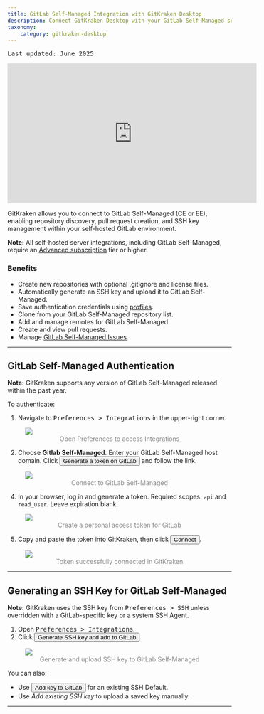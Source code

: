 ```yaml
---
title: GitLab Self-Managed Integration with GitKraken Desktop
description: Connect GitKraken Desktop with your GitLab Self-Managed server to manage repositories, SSH keys, and pull requests using personal access tokens.
taxonomy:
    category: gitkraken-desktop
---
```

<kbd>Last updated: June 2025</kbd>

<div class='embed-container embed-container--16-9'>
  <iframe width="560" height="315" src="https://www.youtube.com/embed/BhIX7fGSM8k?ecver=1" frameborder="0" allowfullscreen></iframe>
</div>

GitKraken allows you to connect to GitLab Self-Managed (CE or EE), enabling repository discovery, pull request creation, and SSH key management within your self-hosted GitLab environment.

<div class='callout callout--warning'>
  <p><strong>Note:</strong> All self-hosted server integrations, including GitLab Self-Managed, require an <a href="https://www.gitkraken.com/pricing?source=help_center&product=gitkraken" target="_blank">Advanced subscription</a> tier or higher.</p>
</div>

### Benefits

- Create new repositories with optional .gitignore and license files.
- Automatically generate an SSH key and upload it to GitLab Self-Managed.
- Save authentication credentials using [profiles](/gitkraken-desktop/profiles/).
- Clone from your GitLab Self-Managed repository list.
- Add and manage remotes for GitLab Self-Managed.
- Create and view pull requests.
- Manage [GitLab Self-Managed Issues](/integrations/gitlab-self-managed-issues/).

***

## GitLab Self-Managed Authentication

<div class='callout callout'>
  <p><strong>Note:</strong> GitKraken supports any version of GitLab Self-Managed released within the past year.</p>
</div>

To authenticate:

1. Navigate to <kbd><i class="fas fa-cog"></i> Preferences > Integrations</kbd> in the upper-right corner.

<figure>
  <img src="/wp-content/uploads/preferences.png" srcset="/wp-content/uploads/preferences@2x.png" class="help-center-img img-bordered">
  <figcaption style="color:#888; text-align:center">Open Preferences to access Integrations</figcaption>
</figure>

2. Choose **Gitlab Self-Managed**. Enter your GitLab Self-Managed host domain. Click <button class='button button--success button--ui button--nolink'>Generate a token on GitLab</button> and follow the link.

<figure>
  <img src="/wp-content/uploads/connect-gitlab-self-managed-2025.png" srcset="/wp-content/uploads/connect-gitlab-self-managed-2025@2x.png" class="help-center-img img-bordered">
  <figcaption style="color:#888; text-align:center">Connect to GitLab Self-Managed</figcaption>
</figure>

4. In your browser, log in and generate a token. Required scopes: `api` and `read_user`. Leave expiration blank.

<figure>
  <img src="/wp-content/uploads/access-token-gitlab-self-managed.png" srcset="/wp-content/uploads/access-token-gitlab-self-managed@2x.png" class="help-center-img img-bordered">
  <figcaption style="color:#888; text-align:center">Create a personal access token for GitLab</figcaption>
</figure>

5. Copy and paste the token into GitKraken, then click <button class='button button--success button--ui button--nolink'>Connect</button>.

<figure>
  <img src="/wp-content/uploads/connect-gitlab-self-managed-PAT-2025.png" srcset="/wp-content/uploads/connect-gitlab-self-managed-PAT-2025@2x.png" class="help-center-img img-bordered">
  <figcaption style="color:#888; text-align:center">Token successfully connected in GitKraken</figcaption>
</figure>

***

## Generating an SSH Key for GitLab Self-Managed

<div class='callout callout'>
  <p><strong>Note:</strong> GitKraken uses the SSH key from <kbd>Preferences > SSH</kbd> unless overridden with a GitLab-specific key or a system SSH Agent.</p>
</div>

1. Open <kbd>Preferences > Integrations</kbd>.
2. Click <button class='button button--success button--ui button--nolink'>Generate SSH key and add to GitLab</button>.

<figure>
  <img src="/wp-content/uploads/add-key-gitlab-self-managed-2025.png" srcset="/wp-content/uploads/add-key-gitlab-self-managed-2025@2x.png" class="help-center-img img-bordered">
  <figcaption style="color:#888; text-align:center">Generate and upload SSH key to GitLab Self-Managed</figcaption>
</figure>

You can also:

- Use <button class='button button--uiorange button--ui button--nolink'>Add key to GitLab</button> for an existing SSH Default.
- Use _Add existing SSH key_ to upload a saved key manually.

***

